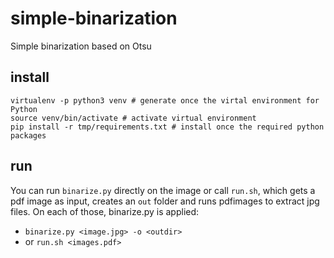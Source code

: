 # simple-binarization
Simple binarization based on Otsu

## install
```
virtualenv -p python3 venv # generate once the virtal environment for Python
source venv/bin/activate # activate virtual environment
pip install -r tmp/requirements.txt # install once the required python packages
 ```
## run
You can run `binarize.py` directly on the image or call `run.sh`, which gets a pdf image as input, creates an `out` folder and runs pdfimages to extract jpg files. On each of those, binarize.py is applied:

* `binarize.py <image.jpg> -o <outdir>`
* or `run.sh <images.pdf>`
